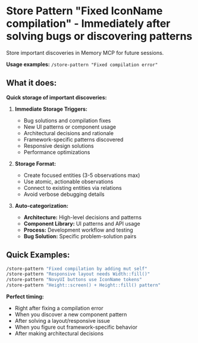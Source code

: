# Store Pattern "Fixed IconName compilation" - Immediately after solving bugs or discovering patterns

Store important discoveries in Memory MCP for future sessions.

**Usage examples:** `/store-pattern "Fixed compilation error"`

## What it does:

**Quick storage of important discoveries:**

1. **Immediate Storage Triggers:**
   - Bug solutions and compilation fixes
   - New UI patterns or component usage
   - Architectural decisions and rationale
   - Framework-specific patterns discovered
   - Responsive design solutions
   - Performance optimizations

2. **Storage Format:**
   - Create focused entities (3-5 observations max)
   - Use atomic, actionable observations
   - Connect to existing entities via relations
   - Avoid verbose debugging details

3. **Auto-categorization:**
   - **Architecture:** High-level decisions and patterns
   - **Component Library:** UI patterns and API usage
   - **Process:** Development workflow and testing
   - **Bug Solution:** Specific problem-solution pairs

## Quick Examples:

```bash
/store-pattern "Fixed compilation by adding mut self"
/store-pattern "Responsive layout needs Width::fill()"  
/store-pattern "NovyUI buttons use IconName tokens"
/store-pattern "Height::screen() + Height::fill() pattern"
```

**Perfect timing:**
- Right after fixing a compilation error
- When you discover a new component pattern
- After solving a layout/responsive issue
- When you figure out framework-specific behavior
- After making architectural decisions